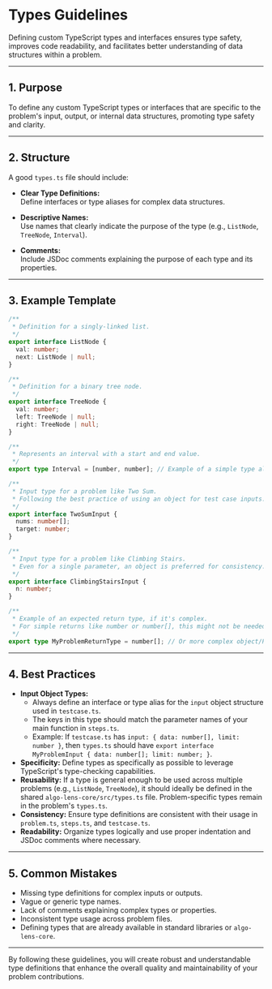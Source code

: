# Types Guidelines

Defining custom TypeScript types and interfaces ensures type safety, improves code readability, and facilitates better understanding of data structures within a problem.

---

## 1. Purpose

To define any custom TypeScript types or interfaces that are specific to the problem's input, output, or internal data structures, promoting type safety and clarity.

---

## 2. Structure

A good `types.ts` file should include:

- **Clear Type Definitions:**  
  Define interfaces or type aliases for complex data structures.

- **Descriptive Names:**  
  Use names that clearly indicate the purpose of the type (e.g., `ListNode`, `TreeNode`, `Interval`).

- **Comments:**  
  Include JSDoc comments explaining the purpose of each type and its properties.

---

## 3. Example Template

```ts
/**
 * Definition for a singly-linked list.
 */
export interface ListNode {
  val: number;
  next: ListNode | null;
}

/**
 * Definition for a binary tree node.
 */
export interface TreeNode {
  val: number;
  left: TreeNode | null;
  right: TreeNode | null;
}

/**
 * Represents an interval with a start and end value.
 */
export type Interval = [number, number]; // Example of a simple type alias

/**
 * Input type for a problem like Two Sum.
 * Following the best practice of using an object for test case inputs.
 */
export interface TwoSumInput {
  nums: number[];
  target: number;
}

/**
 * Input type for a problem like Climbing Stairs.
 * Even for a single parameter, an object is preferred for consistency.
 */
export interface ClimbingStairsInput {
  n: number;
}

/**
 * Example of an expected return type, if it's complex.
 * For simple returns like number or number[], this might not be needed.
 */
export type MyProblemReturnType = number[]; // Or more complex object/ProblemState
```

---

## 4. Best Practices

-   **Input Object Types:**
    -   Always define an interface or type alias for the `input` object structure used in `testcase.ts`.
    -   The keys in this type should match the parameter names of your main function in `steps.ts`.
    -   Example: If `testcase.ts` has `input: { data: number[], limit: number }`, then `types.ts` should have `export interface MyProblemInput { data: number[]; limit: number; }`.
-   **Specificity:**
    Define types as specifically as possible to leverage TypeScript's type-checking capabilities.
-   **Reusability:**
    If a type is general enough to be used across multiple problems (e.g., `ListNode`, `TreeNode`), it should ideally be defined in the shared `algo-lens-core/src/types.ts` file. Problem-specific types remain in the problem's `types.ts`.
-   **Consistency:**
    Ensure type definitions are consistent with their usage in `problem.ts`, `steps.ts`, and `testcase.ts`.
-   **Readability:**
    Organize types logically and use proper indentation and JSDoc comments where necessary.

---

## 5. Common Mistakes

- Missing type definitions for complex inputs or outputs.
- Vague or generic type names.
- Lack of comments explaining complex types or properties.
- Inconsistent type usage across problem files.
- Defining types that are already available in standard libraries or `algo-lens-core`.

---

By following these guidelines, you will create robust and understandable type definitions that enhance the overall quality and maintainability of your problem contributions.